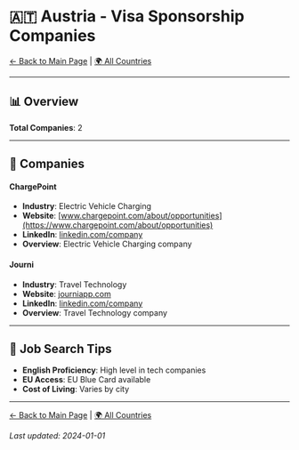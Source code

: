 # 🇦🇹 Austria - Visa Sponsorship Companies

[← Back to Main Page](../../README.md) | [🌍 All Countries](../countries.md)

---

## 📊 Overview

**Total Companies**: 2  




---

## 🏢 Companies

#### **ChargePoint**
- **Industry**: Electric Vehicle Charging
- **Website**: [www.chargepoint.com/about/opportunities](https://www.chargepoint.com/about/opportunities)
- **LinkedIn**: [linkedin.com/company](https://www.linkedin.com/company/chargepoint/jobs/)
- **Overview**: Electric Vehicle Charging company

#### **Journi**
- **Industry**: Travel Technology
- **Website**: [journiapp.com](https://journiapp.com)
- **LinkedIn**: [linkedin.com/company](https://www.linkedin.com/company/journiapp/jobs/)
- **Overview**: Travel Technology company

---

## 💼 Job Search Tips

- **English Proficiency**: High level in tech companies
- **EU Access**: EU Blue Card available
- **Cost of Living**: Varies by city

---

[← Back to Main Page](../../README.md) | [🌍 All Countries](../countries.md)

*Last updated: 2024-01-01*

